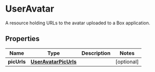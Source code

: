 

# UserAvatar

A resource holding URLs to the avatar uploaded to a Box application.

## Properties

| Name | Type | Description | Notes |
|------------ | ------------- | ------------- | -------------|
|**picUrls** | [**UserAvatarPicUrls**](UserAvatarPicUrls.md) |  |  [optional] |



